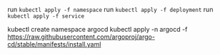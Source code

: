 run ```kubectl apply -f namespace```
run ```kubectl apply -f deployment```
run ```kubectl apply -f service```


kubectl create namespace argocd
kubectl apply -n argocd -f https://raw.githubusercontent.com/argoproj/argo-cd/stable/manifests/install.yaml